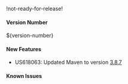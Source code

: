 !not-ready-for-release!

#### Version Number
${version-number}

#### New Features
- US618063: Updated Maven to version [3.8.7](https://maven.apache.org/docs/3.8.7/release-notes.html)

#### Known Issues
